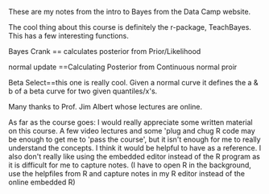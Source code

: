 

These are my notes from the intro to Bayes from the Data Camp website. 

The cool thing about this course is definitely the r-package, TeachBayes. This has a few interesting functions. 

Bayes Crank == calculates posterior from Prior/Likelihood

normal update ==Calculating Posterior from Continuous normal proir

Beta Select==this one is really cool. Given a normal curve it defines the a & b of a beta curve for two given quantiles/x's. 


Many thanks to Prof. Jim Albert whose lectures are online. 

As far as the course goes: I would really appreciate some written material on this course. A few video lectures and some 'plug and chug R code may be enough to get me to 'pass the course', but it isn't enough for me to really understand the concepts. I think it would be helpful to have as a reference. I also don't really like using the embedded editor instead of the R program as it is difficult for me to capture notes. (I have to open R in the background, use the helpfiles from R and capture notes in my R editor instead of the online embedded R)